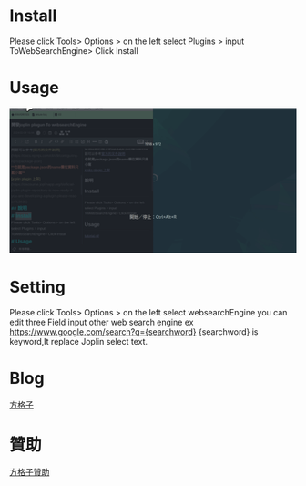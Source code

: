 # Install
Please click Tools> Options > on the left select Plugins > input ToWebSearchEngine> Click Install
# Usage
![tutorial.gif](https://raw.githubusercontent.com/fishpcblog/joplin-plugin-ToWebSearchEngine/4a1648dfbb1a1633469974804ec82e2247f14cd3/gif/tutorial.gif)
# Setting
Please click Tools> Options >  on the left select websearchEngine
you can edit three Field input other web search engine
ex 
https://www.google.com/search?q={searchword}
{searchword} is keyword,It replace  Joplin select text.
# Blog
[方格子](https://vocus.cc/user/@fishpcinfo)

# 贊助
[方格子贊助](https://vocus.cc/pay/donate/once/62be72b6fd89780001b11fe1?planId=60ab31f1fd897800019bff5f)

